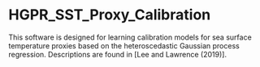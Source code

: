 # HGPR_SST_Proxy_Calibration

This software is designed for learning calibration models for sea surface temperature proxies based on the heteroscedastic Gaussian process regression. Descriptions are found in [Lee and Lawrence (2019)].
